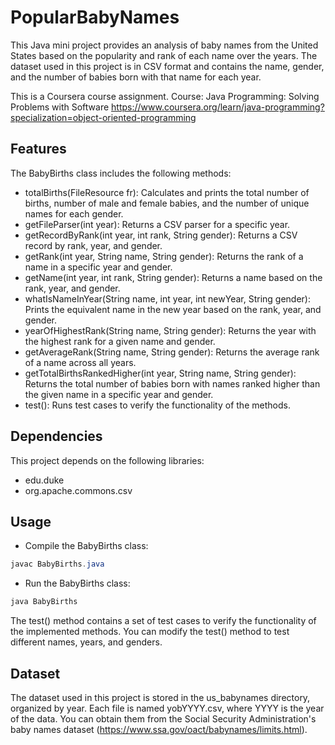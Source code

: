 # PopularBabyNames
This Java mini project provides an analysis of baby names from the United States based on the popularity and rank of each name over the years. The dataset used in this project is in CSV format and contains the name, gender, and the number of babies born with that name for each year.

This is a Coursera course assignment.
Course:
Java Programming: Solving Problems with Software
https://www.coursera.org/learn/java-programming?specialization=object-oriented-programming

## Features
The BabyBirths class includes the following methods:

- totalBirths(FileResource fr): Calculates and prints the total number of births, number of male and female babies, and the number of unique names for each gender.
- getFileParser(int year): Returns a CSV parser for a specific year.
- getRecordByRank(int year, int rank, String gender): Returns a CSV record by rank, year, and gender.
- getRank(int year, String name, String gender): Returns the rank of a name in a specific year and gender.
- getName(int year, int rank, String gender): Returns a name based on the rank, year, and gender.
- whatIsNameInYear(String name, int year, int newYear, String gender): Prints the equivalent name in the new year based on the rank, year, and gender.
- yearOfHighestRank(String name, String gender): Returns the year with the highest rank for a given name and gender.
- getAverageRank(String name, String gender): Returns the average rank of a name across all years.
- getTotalBirthsRankedHigher(int year, String name, String gender): Returns the total number of babies born with names ranked higher than the given name in a specific year and gender.
- test(): Runs test cases to verify the functionality of the methods.

## Dependencies
This project depends on the following libraries:

- edu.duke
- org.apache.commons.csv

## Usage

- Compile the BabyBirths class:
```java
javac BabyBirths.java
```
- Run the BabyBirths class:
```java
java BabyBirths
```
The test() method contains a set of test cases to verify the functionality of the implemented methods. You can modify the test() method to test different names, years, and genders.

## Dataset
The dataset used in this project is stored in the us_babynames directory, organized by year. Each file is named yobYYYY.csv, where YYYY is the year of the data. You can obtain them from the Social Security Administration's baby names dataset (https://www.ssa.gov/oact/babynames/limits.html).
